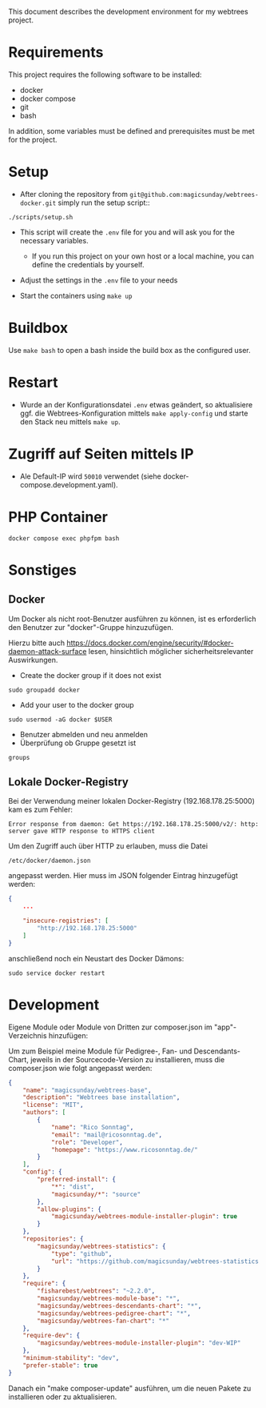 This document describes the development environment for my webtrees project.


# Requirements

This project requires the following software to be installed:

* docker
* docker compose
* git
* bash

In addition, some variables must be defined and prerequisites must be met for the project.


# Setup
* After cloning the repository from `git@github.com:magicsunday/webtrees-docker.git` simply run the setup script::

```shell
./scripts/setup.sh
```

* This script will create the `.env` file for you and will ask you for the necessary variables.
    * If you run this project on your own host or a local machine, you can define the credentials by yourself.

* Adjust the settings in the `.env` file to your needs

* Start the containers using `make up`

# Buildbox
Use `make bash` to open a bash inside the build box as the configured user.


# Restart
* Wurde an der Konfigurationsdatei `.env` etwas geändert, so aktualisiere ggf. die Webtrees-Konfiguration mittels
`make apply-config` und starte den Stack neu mittels `make up`.

# Zugriff auf Seiten mittels IP
* Ale Default-IP wird `50010` verwendet (siehe docker-compose.development.yaml).
 

# PHP Container
```shell
docker compose exec phpfpm bash
```


# Sonstiges
## Docker
Um Docker als nicht root-Benutzer ausführen zu können, ist es erforderlich den Benutzer zur "docker"-Gruppe hinzuzufügen.

Hierzu bitte auch https://docs.docker.com/engine/security/#docker-daemon-attack-surface lesen, hinsichtlich möglicher sicherheitsrelevanter Auswirkungen.

* Create the docker group if it does not exist
```shell
sudo groupadd docker
```  
* Add your user to the docker group
```shell
sudo usermod -aG docker $USER
```
* Benutzer abmelden und neu anmelden
* Überprüfung ob Gruppe gesetzt ist
```shell
groups
```

## Lokale Docker-Registry
Bei der Verwendung meiner lokalen Docker-Registry (192.168.178.25:5000) kam es zum Fehler:

    Error response from daemon: Get https://192.168.178.25:5000/v2/: http: server gave HTTP response to HTTPS client

Um den Zugriff auch über HTTP zu erlauben, muss die Datei

    /etc/docker/daemon.json

angepasst werden. Hier muss im JSON folgender Eintrag hinzugefügt werden:

```json
{
    ...

    "insecure-registries": [
        "http://192.168.178.25:5000"
    ]
}
```

anschließend noch ein Neustart des Docker Dämons:

```shell
sudo service docker restart
```


# Development
Eigene Module oder Module von Dritten zur composer.json im "app"-Verzeichnis hinzufügen:

Um zum Beispiel meine Module für Pedigree-, Fan- und Descendants-Chart, jeweils in der Sourcecode-Version 
zu installieren, muss die composer.json wie folgt angepasst werden:

```json
{
    "name": "magicsunday/webtrees-base",
    "description": "Webtrees base installation",
    "license": "MIT",
    "authors": [
        {
            "name": "Rico Sonntag",
            "email": "mail@ricosonntag.de",
            "role": "Developer",
            "homepage": "https://www.ricosonntag.de/"
        }
    ],
    "config": {
        "preferred-install": {
            "*": "dist",
            "magicsunday/*": "source"
        },
        "allow-plugins": {
            "magicsunday/webtrees-module-installer-plugin": true
        }
    },
    "repositories": {
        "magicsunday/webtrees-statistics": {
            "type": "github",
            "url": "https://github.com/magicsunday/webtrees-statistics.git"
        }
    },
    "require": {
        "fisharebest/webtrees": "~2.2.0",
        "magicsunday/webtrees-module-base": "*",
        "magicsunday/webtrees-descendants-chart": "*",
        "magicsunday/webtrees-pedigree-chart": "*",
        "magicsunday/webtrees-fan-chart": "*"
    },
    "require-dev": {
        "magicsunday/webtrees-module-installer-plugin": "dev-WIP"
    },
    "minimum-stability": "dev",
    "prefer-stable": true
}
```

Danach ein "make composer-update" ausführen, um die neuen Pakete zu installieren oder zu aktualisieren.
